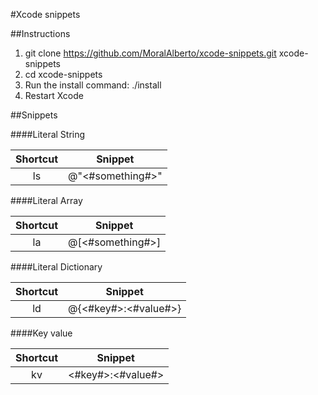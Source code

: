 #Xcode snippets

##Instructions

1. git clone https://github.com/MoralAlberto/xcode-snippets.git xcode-snippets
2. cd xcode-snippets
3. Run the install command: ./install
4. Restart Xcode

##Snippets

####Literal String

Shortcut | Snippet
:------------: | :------------:
ls | @"<#something#>"

####Literal Array

Shortcut | Snippet
:------------: | :------------:
la | @[<#something#>]


####Literal Dictionary

Shortcut | Snippet
:------------: | :------------:
ld | @{<#key#>:<#value#>}

####Key value

Shortcut | Snippet
:------------: | :------------:
kv | <#key#>:<#value#>
